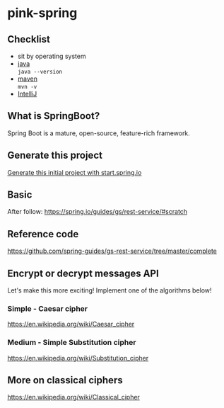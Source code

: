 # pink-spring

## Checklist
- sit by operating system 
- [java](docs/java.md)    
```java --version```  
- [maven](docs/maven.md)   
```mvn -v```
- [IntelliJ](https://www.jetbrains.com/idea/download) 

## What is SpringBoot?
Spring Boot is a mature, open-source, feature-rich framework.

## Generate this project
[Generate this initial project with start.spring.io](https://start.spring.io/#!type=maven-project&language=java&platformVersion=2.2.4.RELEASE&packaging=jar&jvmVersion=1.8&groupId=com.pink&artifactId=crypto&name=crypto&description=Demo%20project%20for%20Spring%20Boot&packageName=com.pink.crypto)

## Basic 
After follow:
https://spring.io/guides/gs/rest-service/#scratch

## Reference code
https://github.com/spring-guides/gs-rest-service/tree/master/complete

## Encrypt or decrypt messages API
Let's make this more exciting! Implement one of the algorithms below!

### Simple - Caesar cipher
https://en.wikipedia.org/wiki/Caesar_cipher

### Medium - Simple Substitution cipher
https://en.wikipedia.org/wiki/Substitution_cipher


## More on classical ciphers
https://en.wikipedia.org/wiki/Classical_cipher